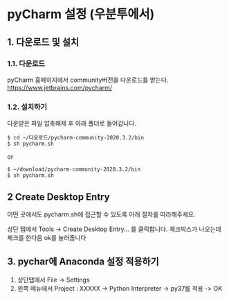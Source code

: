 # pyCharm 설정 (우분투에서)

## 1. 다운로드 및 설치 


### 1.1. 다운로드
pyCharm 홈페이지에서 community버전을 다운로드를 받는다.
https://www.jetbrains.com/pycharm/


### 1.2. 설치하기

다운받은 파일 압축해제 후 아래 폴더로 들어갑니다.

```
$ cd ~/다운로드/pycharm-community-2020.3.2/bin
$ sh pycharm.sh
```

or

```
$ ~/download/pycharm-community-2020.3.2/bin
$ sh pycharm.sh
```

## 2 Create Desktop Entry
어떤 곳에서도 pycharm.sh에 접근할 수 있도록 아래 절차를 따라해주세요.

상단 탭에서
Tools -> Create Desktop Entry... 를 클릭합니다.
체크박스가 나오는데 체크를 한다음 ok를 눌러줍니다


## 3. pychar에 Anaconda 설정 적용하기

1. 상단탭에서 File -> Settings
2. 왼쪽 메뉴에서 Project : XXXXX -> Python Interpreter -> py37를 적용 -> OK




